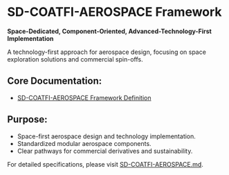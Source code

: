 # SD-COATFI-AEROSPACE Framework

**Space-Dedicated, Component-Oriented, Advanced-Technology-First Implementation**

A technology-first approach for aerospace design, focusing on space exploration solutions and commercial spin-offs.

## Core Documentation:
- [SD-COATFI-AEROSPACE Framework Definition](./SD-COATFI-AEROSPACE.md)

## Purpose:
- Space-first aerospace design and technology implementation.
- Standardized modular aerospace components.
- Clear pathways for commercial derivatives and sustainability.

For detailed specifications, please visit [SD-COATFI-AEROSPACE.md](./SD-COATFI-AEROSPACE.md).
